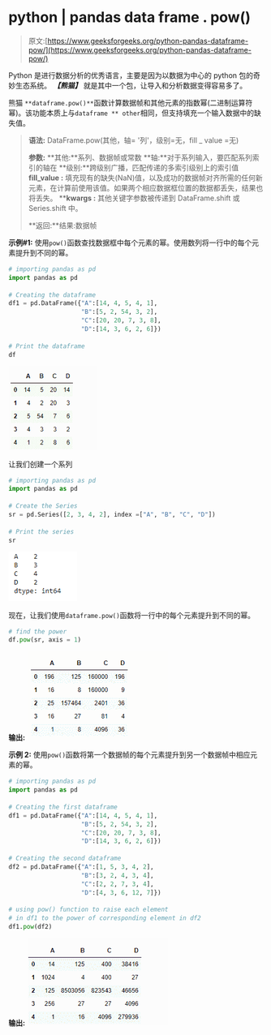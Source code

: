 # python | pandas data frame . pow()

> 原文:[https://www.geeksforgeeks.org/python-pandas-dataframe-pow/](https://www.geeksforgeeks.org/python-pandas-dataframe-pow/)

Python 是进行数据分析的优秀语言，主要是因为以数据为中心的 python 包的奇妙生态系统。 ***【熊猫】*** 就是其中一个包，让导入和分析数据变得容易多了。

熊猫 `**dataframe.pow()**`函数计算数据帧和其他元素的指数幂(二进制运算符幂)。该功能本质上与`dataframe ** other`相同，但支持填充一个输入数据中的缺失值。

> **语法:** DataFrame.pow(其他，轴= '列'，级别=无，fill _ value =无)
> 
> **参数:**
> **其他:**系列、数据帧或常数
> **轴:**对于系列输入，要匹配系列索引的轴在
> **级别:**跨级别广播，匹配传递的多索引级别上的索引值
> **fill_value :** 填充现有的缺失(NaN)值，以及成功的数据帧对齐所需的任何新元素，在计算前使用该值。如果两个相应数据框位置的数据都丢失，结果也将丢失。
> ****kwargs :** 其他关键字参数被传递到 DataFrame.shift 或 Series.shift 中。
> 
> **返回:**结果:数据帧

**示例#1:** 使用`pow()`函数查找数据框中每个元素的幂。使用数列将一行中的每个元素提升到不同的幂。

```py
# importing pandas as pd
import pandas as pd

# Creating the dataframe 
df1 = pd.DataFrame({"A":[14, 4, 5, 4, 1],
                    "B":[5, 2, 54, 3, 2],
                    "C":[20, 20, 7, 3, 8],
                    "D":[14, 3, 6, 2, 6]})

# Print the dataframe
df
```

![](img/efbe2e75cfe182727d0d69ccc87ca634.png)

让我们创建一个系列

```py
# importing pandas as pd
import pandas as pd

# Create the Series
sr = pd.Series([2, 3, 4, 2], index =["A", "B", "C", "D"])

# Print the series
sr
```

![](img/35a6d738677ec08564d372b1459cb619.png)

现在，让我们使用`dataframe.pow()`函数将一行中的每个元素提升到不同的幂。

```py
# find the power
df.pow(sr, axis = 1)
```

**输出:**
![](img/e062812f358ac98708f4f0b2602db08b.png)

**示例 2:** 使用`pow()`函数将第一个数据帧的每个元素提升到另一个数据帧中相应元素的幂。

```py
# importing pandas as pd
import pandas as pd

# Creating the first dataframe 
df1 = pd.DataFrame({"A":[14, 4, 5, 4, 1],
                    "B":[5, 2, 54, 3, 2], 
                    "C":[20, 20, 7, 3, 8],
                    "D":[14, 3, 6, 2, 6]})

# Creating the second dataframe
df2 = pd.DataFrame({"A":[1, 5, 3, 4, 2],
                    "B":[3, 2, 4, 3, 4],
                    "C":[2, 2, 7, 3, 4],
                    "D":[4, 3, 6, 12, 7]})

# using pow() function to raise each element
# in df1 to the power of corresponding element in df2
df1.pow(df2)
```

**输出:**
![](img/43cd5df15d52bfa321232f8063d90cd1.png)
